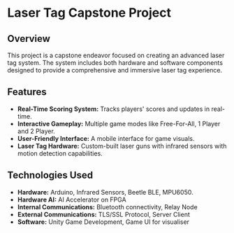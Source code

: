 # Laser Tag Capstone Project

## Overview
This project is a capstone endeavor focused on creating an advanced laser tag system. The system includes both hardware and software components designed to provide a comprehensive and immersive laser tag experience.

## Features
- **Real-Time Scoring System:** Tracks players' scores and updates in real-time.
- **Interactive Gameplay:** Multiple game modes like Free-For-All, 1 Player and 2 Player.
- **User-Friendly Interface:** A mobile interface for game visuals.
- **Laser Tag Hardware:** Custom-built laser guns with infrared sensors with motion detection capabilities.

## Technologies Used
- **Hardware:** Arduino, Infrared Sensors, Beetle BLE, MPU6050.
- **Hardware AI:** AI Accelerator on FPGA
- **Internal Communications:** Bluetooth connectivity, Relay Node
- **External Communications:** TLS/SSL Protocol, Server Client
- **Software:** Unity Game Development, Game UI for visualiser
